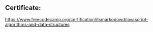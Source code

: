 ## Certificate: 

https://www.freecodecamp.org/certification/itsmarkodowd/javascript-algorithms-and-data-structures